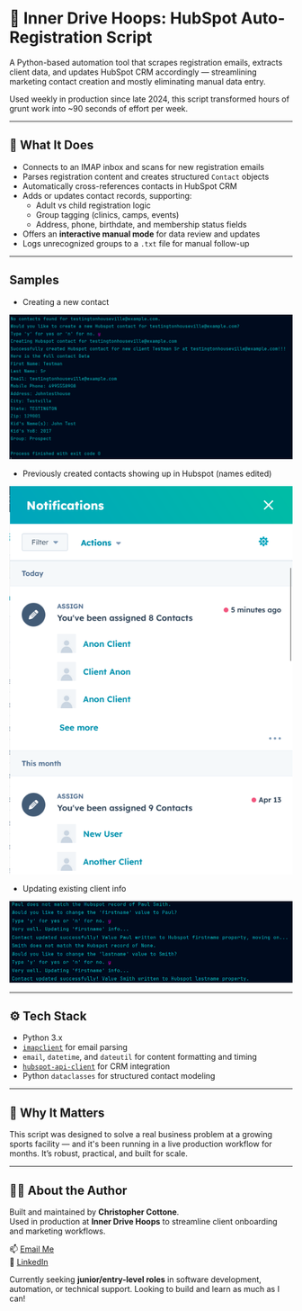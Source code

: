 # 🏀 Inner Drive Hoops: HubSpot Auto-Registration Script

A Python-based automation tool that scrapes registration emails, extracts client data, and updates HubSpot CRM accordingly — streamlining marketing contact creation and mostly eliminating manual data entry.

Used weekly in production since late 2024, this script transformed hours of grunt work into ~90 seconds of effort per week.

---

## 📌 What It Does

- Connects to an IMAP inbox and scans for new registration emails  
- Parses registration content and creates structured `Contact` objects  
- Automatically cross-references contacts in HubSpot CRM  
- Adds or updates contact records, supporting:
  - Adult vs child registration logic  
  - Group tagging (clinics, camps, events)  
  - Address, phone, birthdate, and membership status fields  
- Offers an **interactive manual mode** for data review and updates  
- Logs unrecognized groups to a `.txt` file for manual follow-up  

---

## Samples

 - Creating a new contact

![Creating New Contact](ContactCreate.png)

 - Previously created contacts showing up in Hubspot (names edited)
 
![Hubspot Results](HubspotResults.png)

  - Updating existing client info

![Updating Existing Client Data](NameEdit.png)

 
---

## ⚙️ Tech Stack

- Python 3.x  
- [`imapclient`](https://pypi.org/project/IMAPClient/) for email parsing  
- `email`, `datetime`, and `dateutil` for content formatting and timing  
- [`hubspot-api-client`](https://github.com/HubSpot/hubspot-api-python) for CRM integration  
- Python `dataclasses` for structured contact modeling  

---

## 🚀 Why It Matters

This script was designed to solve a real business problem at a growing sports facility — and it's been running in a live production workflow for months. It’s robust, practical, and built for scale.

---

## 🙋‍♂️ About the Author

Built and maintained by **Christopher Cottone**.  
Used in production at **Inner Drive Hoops** to streamline client onboarding and marketing workflows.

📫 [Email Me](mailto:chriscottone1@gmail.com.com)  
💼 [LinkedIn](https://www.linkedin.com/in/christopher-cottone-b9820928a/?trk=opento_sprofile_topcard)  

Currently seeking **junior/entry-level roles** in software development, automation, or technical support. Looking to build and learn as much as I can!
